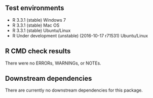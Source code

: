 ## Test environments
* R 3.3.1 (stable) Windows 7
* R 3.3.1 (stable) Mac OS
* R 3.3.1 (stable) Ubuntu/Linux
* R Under development (unstable) (2016-10-17 r71531) Ubuntu/Linux

## R CMD check results
There were no ERRORs, WARNINGs, or NOTEs.

## Downstream dependencies
There are currently no downstream dependencies for this package.
